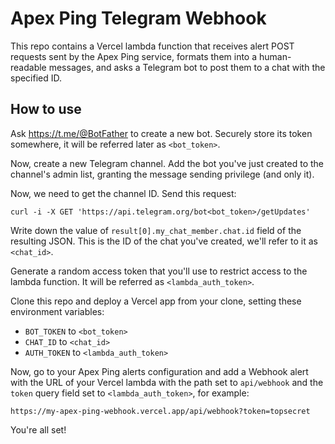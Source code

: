 # Apex Ping Telegram Webhook

This repo contains a Vercel lambda function that receives alert POST requests sent by the Apex Ping
service, formats them into a human-readable messages, and asks a Telegram bot to post them to a chat
with the specified ID.

## How to use

Ask https://t.me/@BotFather to create a new bot. Securely store its token somewhere, it will be
referred later as `<bot_token>`.

Now, create a new Telegram channel. Add the bot you've just created to the channel's admin list,
granting the message sending privilege (and only it).

Now, we need to get the channel ID. Send this request:

```
curl -i -X GET 'https://api.telegram.org/bot<bot_token>/getUpdates'
```

Write down the value of `result[0].my_chat_member.chat.id` field of the resulting JSON. This is
the ID of the chat you've created, we'll refer to it as `<chat_id>`.

Generate a random access token that you'll use to restrict access to the lambda function. It will
be referred as `<lambda_auth_token>`.

Clone this repo and deploy a Vercel app from your clone, setting these environment variables:

* `BOT_TOKEN` to `<bot_token>`
* `CHAT_ID` to `<chat_id>`
* `AUTH_TOKEN` to `<lambda_auth_token>`

Now, go to your Apex Ping alerts configuration and add a Webhook alert with the URL of your Vercel
lambda with the path set to `api/webhook` and the `token` query field set to `<lambda_auth_token>`,
for example:

```
https://my-apex-ping-webhook.vercel.app/api/webhook?token=topsecret
```

You're all set!
